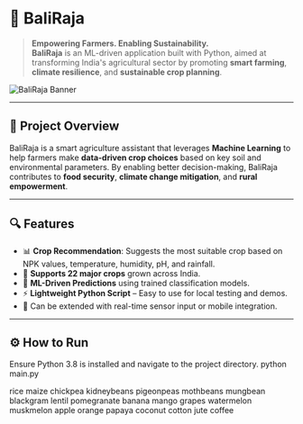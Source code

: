 # 👑 BaliRaja

> **Empowering Farmers. Enabling Sustainability.**  
**BaliRaja** is an ML-driven application built with Python, aimed at transforming India's agricultural sector by promoting **smart farming**, **climate resilience**, and **sustainable crop planning**.

![BaliRaja Banner](https://via.placeholder.com/1200x300?text=BaliRaja+-+Empowering+Farmers)

---

## 🌟 Project Overview

BaliRaja is a smart agriculture assistant that leverages **Machine Learning** to help farmers make **data-driven crop choices** based on key soil and environmental parameters. By enabling better decision-making, BaliRaja contributes to **food security**, **climate change mitigation**, and **rural empowerment**.

---

## 🔍 Features

- 📊 **Crop Recommendation**: Suggests the most suitable crop based on NPK values, temperature, humidity, pH, and rainfall.
- 🌱 **Supports 22 major crops** grown across India.
- 🧠 **ML-Driven Predictions** using trained classification models.
- ⚡ **Lightweight Python Script** – Easy to use for local testing and demos.
- 🧪 Can be extended with real-time sensor input or mobile integration.

---

## ⚙️ How to Run

Ensure Python 3.8 is installed and navigate to the project directory.
python main.py

rice
maize
chickpea
kidneybeans
pigeonpeas
mothbeans
mungbean
blackgram
lentil
pomegranate
banana
mango
grapes
watermelon
muskmelon
apple
orange
papaya
coconut
cotton
jute
coffee

